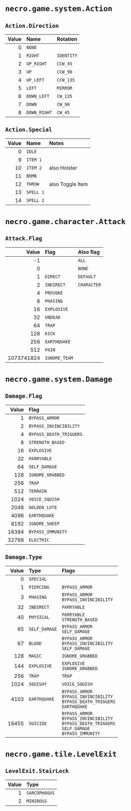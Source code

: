 # `necro.game.system.Action`
## `Action.Direction`
| Value | Name         | Rotation   |
| ----: | :----------- | :--------- |
|     0 | `NONE`       |            |
|     1 | `RIGHT`      | `IDENTITY` |
|     2 | `UP_RIGHT`   | `CCW_45`   |
|     3 | `UP`         | `CCW_90`   |
|     4 | `UP_LEFT`    | `CCW_135`  |
|     5 | `LEFT`       | `MIRROR`   |
|     6 | `DOWN_LEFT`  | `CW_135`   |
|     7 | `DOWN`       | `CW_90`    |
|     8 | `DOWN_RIGHT` | `CW_45`    |

## `Action.Special`
| Value | Name      | Notes            |
| ----: | :-------- | :--------------- |
|     0 | `IDLE`    |                  |
|     9 | `ITEM 1`  |                  |
|    10 | `ITEM 2`  | also Holster     |
|    11 | `BOMB`    |                  |
|    12 | `THROW`   | also Toggle Item |
|    13 | `SPELL 1` |                  |
|    14 | `SPELL 2` |                  |


# `necro.game.character.Attack`
## `Attack.Flag`
|      Value | Flag          | Also flag   |
| ---------: | :------------ | :---------- |
|         -1 |               | `ALL`       |
|          0 |               | `NONE`      |
|          1 | `DIRECT`      | `DEFAULT`   |
|          2 | `INDIRECT`    | `CHARACTER` |
|          4 | `PROVOKE`     |             |
|          8 | `PHASING`     |             |
|         16 | `EXPLOSIVE`   |             |
|         32 | `UNDEAD`      |             |
|         64 | `TRAP`        |             |
|        128 | `KICK`        |             |
|        256 | `EARTHQUAKE`  |             |
|        512 | `PAIN`        |             |
| 1073741824 | `IGNORE_TEAM` |             |


# `necro.game.system.Damage`
## `Damage.Flag`
| Value | Flag                    |
| ----: | :---------------------- |
|     1 | `BYPASS_ARMOR`          |
|     2 | `BYPASS_INVINCIBILITY`  |
|     4 | `BYPASS_DEATH_TRIGGERS` |
|     8 | `STRENGTH_BASED`        |
|    16 | `EXPLOSIVE`             |
|    32 | `PARRYABLE`             |
|    64 | `SELF_DAMAGE`           |
|   128 | `IGNORE_GRABBED`        |
|   256 | `TRAP`                  |
|   512 | `TERRAIN`               |
|  1024 | `VOICE_SQUISH`          |
|  2048 | `GOLDEN_LUTE`           |
|  4096 | `EARTHQUAKE`            |
|  8192 | `IGNORE_SHEEP`          |
| 16384 | `BYPASS_IMMUNITY`       |
| 32768 | `ELECTRIC`              |

## `Damage.Type`
| Value | Type          | Flags                                                                                                             |
| ----: | :------------ | :---------------------------------------------------------------------------------------------------------------- |
|     0 | `SPECIAL`     |                                                                                                                   |
|     1 | `PIERCING`    | `BYPASS_ARMOR`                                                                                                    |
|     3 | `PHASING`     | `BYPASS_ARMOR`<br />`BYPASS_INVINCIBILITY`                                                                        |
|    32 | `INDIRECT`    | `PARRYABLE`                                                                                                       |
|    40 | `PHYSICAL`    | `PARRYABLE`<br />`STRENGTH_BASED`                                                                                 |
|    65 | `SELF_DAMAGE` | `BYPASS_ARMOR`<br />`SELF_DAMAGE`                                                                                 |
|    67 | `BLOOD`       | `BYPASS_ARMOR`<br />`BYPASS_INVINCIBILITY`<br />`SELF_DAMAGE`                                                     |
|   128 | `MAGIC`       | `IGNORE_GRABBED`                                                                                                  |
|   144 | `EXPLOSIVE`   | `EXPLOSIVE`<br />`IGNORE_GRABBED`                                                                                 |
|   256 | `TRAP`        | `TRAP`                                                                                                            |
|  1024 | `SQUISHY`     | `VOICE_SQUISH`                                                                                                    |
|  4103 | `EARTHQUAKE`  | `BYPASS_ARMOR`<br />`BYPASS_INVINCIBILITY`<br />`BYPASS_DEATH_TRIGGERS`<br />`EARTHQUAKE`                         |
| 16455 | `SUICIDE`     | `BYPASS_ARMOR`<br />`BYPASS_INVINCIBILITY`<br />`BYPASS_DEATH_TRIGGERS`<br />`SELF_DAMAGE`<br />`BYPASS_IMMUNITY` |



# `necro.game.tile.LevelExit`
## `LevelExit.StairLock`
| Value | Type          |
| ----: | :------------ |
|     1 | `SARCOPHAGUS` |
|     2 | `MINIBOSS`    |